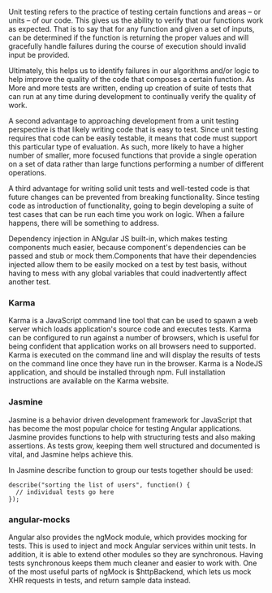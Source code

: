 Unit testing refers to the practice of testing certain functions and areas – or units – of our code. This gives us the ability to verify that our functions work as expected. That is to say that for any function and given a set of inputs, can be determined if the function is returning the proper values and will gracefully handle failures during the course of execution should invalid input be provided.

Ultimately, this helps us to identify failures in our algorithms and/or logic to help improve the quality of the code that composes a certain function. As More and more tests are written, ending up creation of suite of tests that can run at any time during development to continually verify the quality of work.

A second advantage to approaching development from a unit testing perspective is that likely writing code that is easy to test. Since unit testing requires that code can be easily testable, it means that code must support this particular type of evaluation. As such, more likely to have a higher number of smaller, more focused functions that provide a single operation on a set of data rather than large functions performing a number of different operations.

A third advantage for writing solid unit tests and well-tested code is that future changes can be prevented from breaking functionality. Since testing code as introduction of functionality, going to begin developing a suite of test cases that can be run each time you work on logic. When a failure happens, there will be something to address.

Dependency injection in ANgular JS built-in, which makes testing components much easier, because component's dependencies can be passed and stub or mock them.Components that have their dependencies injected allow them to be easily mocked on a test by test basis, without having to mess with any global variables that could inadvertently affect another test.

### Karma
Karma is a JavaScript command line tool that can be used to spawn a web server which loads application's source code and executes tests. Karma can be configured to run against a number of browsers, which is useful for being confident that application works on all browsers need to supported. Karma is executed on the command line and will display the results of tests on the command line once they have run in the browser.
Karma is a NodeJS application, and should be installed through npm. Full installation instructions are available on the Karma website.
### Jasmine

Jasmine is a behavior driven development framework for JavaScript that has become the most popular choice for testing Angular applications. Jasmine provides functions to help with structuring tests and also making assertions. As tests grow, keeping them well structured and documented is vital, and Jasmine helps achieve this.

In Jasmine describe function to group our tests together should be used:
```script
describe("sorting the list of users", function() {
  // individual tests go here
});
```
### angular-mocks

Angular also provides the ngMock module, which provides mocking for tests. This is used to inject and mock Angular services within unit tests. In addition, it is able to extend other modules so they are synchronous. Having tests synchronous keeps them much cleaner and easier to work with. One of the most useful parts of ngMock is $httpBackend, which lets us mock XHR requests in tests, and return sample data instead.
